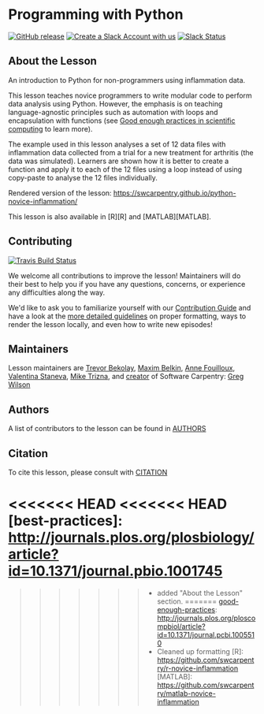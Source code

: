 # Programming with Python

[![GitHub release](https://img.shields.io/github/release/swcarpentry/python-novice-inflammation.svg)](https://github.com/swcarpentry/python-novice-inflammation/releases)
[![Create a Slack Account with us](https://img.shields.io/badge/Create_Slack_Account-The_Carpentries-071159.svg)](https://swc-slack-invite.herokuapp.com/)
[![Slack Status](https://img.shields.io/badge/Slack_Channel-swc--py--inflammation-E01563.svg)](https://swcarpentry.slack.com/messages/C9Y0L6MF0)


## About the Lesson

An introduction to Python for non-programmers using inflammation data.

This lesson teaches novice programmers to write modular code to perform data analysis using Python. However, the emphasis is on teaching language-agnostic principles such as automation with loops and encapsulation with functions (see [Good enough practices in scientific computing][good-enough-practices] to
learn more).

The example used in this lesson analyses a set of 12 data files with inflammation data collected from a trial for a new treatment for arthritis (the data was simulated). Learners are shown how it is better to create a function and apply it to each of the 12 files using a loop instead of using copy-paste to analyse the 12 files individually.

Rendered version of the lesson: <https://swcarpentry.github.io/python-novice-inflammation/>

This lesson is also available in [R][R] and [MATLAB][MATLAB].


## Contributing
[![Travis Build Status](https://travis-ci.org/swcarpentry/python-novice-inflammation.svg?branch=gh-pages)](https://travis-ci.org/swcarpentry/python-novice-inflammation)

We welcome all contributions to improve the lesson!
Maintainers will do their best to help you if you have any questions, concerns,
or experience any difficulties along the way.

We'd like to ask you to familiarize yourself with our [Contribution Guide](CONTRIBUTING.md)
and have a look at the [more detailed guidelines][lesson-example] on proper formatting,
ways to render the lesson locally, and even how to write new episodes!

## Maintainers

Lesson maintainers are [Trevor Bekolay][trevor_bekolay], [Maxim Belkin][maxim_belkin],
[Anne Fouilloux][anne_fouilloux], [Valentina Staneva][valentina_staneva],
[Mike Trizna][mike_trizna], and [creator][swc_history] of Software Carpentry:
[Greg Wilson][greg_wilson]

## Authors
A list of contributors to the lesson can be found in [AUTHORS](AUTHORS)

## Citation
To cite this lesson, please consult with [CITATION](CITATION)

[lesson-example]: https://carpentries.github.io/lesson-example
[anne_fouilloux]: https://github.com/annefou
[maxim_belkin]: https://github.com/maxim-belkin
[mike_trizna]: https://github.com/MikeTrizna
[trevor_bekolay]: http://software-carpentry.org/team/#bekolay_trevor
[valentina_staneva]: http://software-carpentry.org/team/#staneva_valentina
[greg_wilson]: https://github.com/gvwilson
[swc_history]: https://software-carpentry.org/scf/history/
<<<<<<< HEAD
<<<<<<< HEAD
[best-practices]: http://journals.plos.org/plosbiology/article?id=10.1371/journal.pbio.1001745
=======
[good-enough-practices]: http://journals.plos.org/ploscompbiol/article?id=10.1371/journal.pcbi.1005510
>>>>>>> - added "About the Lesson" section.
=======
[good-enough-practices]: http://journals.plos.org/ploscompbiol/article?id=10.1371/journal.pcbi.1005510
>>>>>>> - Cleaned up formatting
[R]: https://github.com/swcarpentry/r-novice-inflammation
[MATLAB]: https://github.com/swcarpentry/matlab-novice-inflammation
